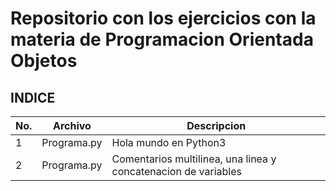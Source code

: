 # Repositorio con los ejercicios con la materia de Programacion Orientada Objetos

## INDICE

|No.|Archivo|Descripcion|
|--|--|--|
|1|Programa.py|Hola mundo en Python3|
|2|Programa.py|Comentarios multilinea, una linea y concatenacion de variables|